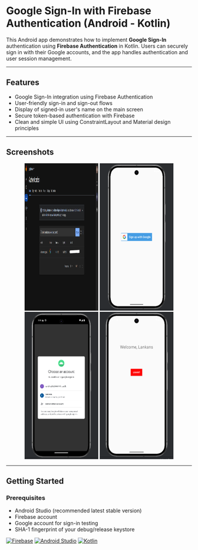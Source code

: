 # Google Sign-In with Firebase Authentication (Android - Kotlin)

This Android app demonstrates how to implement **Google Sign-In** authentication using **Firebase Authentication** in Kotlin. Users can securely sign in with their Google accounts, and the app handles authentication and user session management.

---

## Features

- Google Sign-In integration using Firebase Authentication  
- User-friendly sign-in and sign-out flows  
- Display of signed-in user's name on the main screen  
- Secure token-based authentication with Firebase  
- Clean and simple UI using ConstraintLayout and Material design principles  

---

## Screenshots
<p align="center"> <img src="screenshots/firebase_records.png" alt="Firebase Records" width="200" height="400"/> <img src="screenshots/homepage.png" alt="Homepage" width="200" height="400"/> <img src="screenshots/loginpage.png" alt="Login Page" width="200" height="400"/> <img src="screenshots/logoutpage.png" alt="Logout Page" width="200" height="400"/> </p>





---

## Getting Started

### Prerequisites

- Android Studio (recommended latest stable version)  
- Firebase account  
- Google account for sign-in testing  
- SHA-1 fingerprint of your debug/release keystore  

[![Firebase](https://img.shields.io/badge/firebase-ffca28?style=for-the-badge&logo=firebase&logoColor=black)](https://firebase.google.com/)  [![Android Studio](https://img.shields.io/badge/android--studio-3DDC84?style=for-the-badge&logo=android-studio&logoColor=white)](https://developer.android.com/studio)  [![Kotlin](https://img.shields.io/badge/kotlin-0095D5?style=for-the-badge&logo=kotlin&logoColor=white)](https://kotlinlang.org/)

